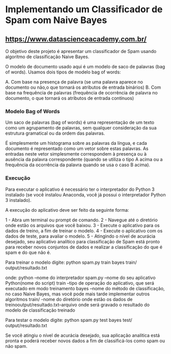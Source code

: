 # Implementando um Classificador de Spam com Naive Bayes
## https://www.datascienceacademy.com.br/

O objetivo deste projeto é apresentar um classificador de Spam usando algoritmo de classificação Naive Bayes. 

O modelo de documento usado aqui é um modelo de saco de palavras (bag of words). Usamos dois tipos de modelo bag of words:

A. Com base na presença de palavra (se uma palavra aparece no documento ou não,o que tornará os atributos de entrada binários)
B. Com base na frequência de palavras (frequência de ocorrência de palavra no documento, o que tornará os atributos de entrada contínuos)

### Modelo Bag of Words

Um saco de palavras (bag of words) é uma representação de um texto como um agrupamento de palavras, sem qualquer consideração da sua estrutura gramatical ou da ordem das palavras. 

É simplesmente um histograma sobre as palavras da língua, e cada documento é representado como um vetor sobre estas palavras. As entradas neste vetor simplesmente correspondem à presença ou à ausência da palavra correspondente (quando se utiliza o tipo A acima ou a frequência da ocorrência da palavra quando se usa o caso B acima).


### Execução

Para executar o aplicativo é necessário ter o interpretador do Python 3 instalado (se você instalou Anaconda, você já possui o interpretador Python 3 instalado). 

A execução do aplicativo deve ser feito da seguinte forma:

1 - Abra um terminal ou prompt de comando.
2 - Navegue até o diretório onde estão os arquivos que você baixou.
3 - Execute o aplicativo para os dados de treino, a fim de treinar o modelo.
4 - Execute o aplicativo com os dados de teste, para avaliar o modelo.
5 - Atingindo  o  nível  de  acurácia  desejado,  seu  aplicativo  analítico  para classificação de Spam está pronto para receber novos conjuntos de dados e realizar a classificação do que é spam e do que não é.

Para treinar o modelo digite: python spam.py train bayes train/ output/resultado.txt

onde: 
python –nome do interpretador
spam.py –nome do seu aplicativo Python(nome do script)
train –tipo de operação do aplicativo, que será executado em modo treinamento
bayes –nome do método de classificação, no caso Naive Bayes, mas você pode mais tarde implementar outros algoritmos
train/ -nome do diretório onde estão os dados de treinooutput/resultado.txt–arquivo onde será gravado o resultado do modelo de classificação treinado


Para testar o modelo digite: python spam.py test bayes test/ output/resultado.txt

Se você atingiu o nível de acurácia desejado, sua aplicação analítica está pronta e poderá receber novos dados a fim de classificá-los como spam ou não spam.
